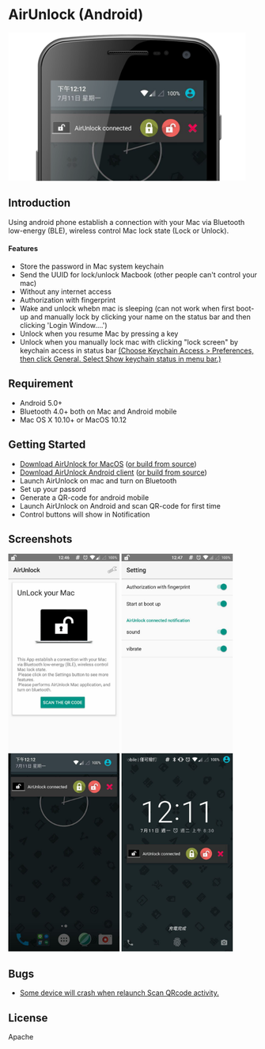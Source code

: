 
AirUnlock (Android)
===================================
<img src="screenshots/logo.png" height="300" alt="Screenshot"/> 

Introduction
------------
Using android phone establish a connection with your Mac via Bluetooth low-energy (BLE), wireless control Mac lock state (Lock or Unlock).
#### Features
- Store the password in Mac system keychain
- Send the UUID for lock/unlock Macbook (other people can't control your mac)
- Without any internet access
- Authorization with fingerprint
- Wake and unlock whebn mac is sleeping (can not work when first boot-up and manually lock by clicking your name on the status bar and then clicking 'Login Window....')
- Unlock when you resume Mac by pressing a key
- Unlock when you manually lock mac with clicking "lock screen" by keychain access in status bar [(Choose Keychain Access > Preferences, then click General. Select Show keychain status in menu bar.)](https://support.apple.com/kb/PH20121?viewlocale=en_US&locale=en_US)



Requirement
--------------
- Android 5.0+
- Bluetooth 4.0+ both on Mac and Android mobile
- Mac OS X 10.10+ or MacOS 10.12

Getting Started
---------------
- [Download AirUnlock for MacOS](https://github.com/pinetum/AirUnlock-for-Mac/releases/download/0.4/AirUnlock_mac_0.4.zip) ([or build from source](https://github.com/pinetum/AirUnlock-for-Mac))
- [Download AirUnlock Android client](https://github.com/pinetum/AirUnlock-for-Android/releases/download/1.0/AirUnlock_1.0.zip) ([or build from source](https://github.com/pinetum/AirUnlock-for-Android))
- Launch AirUnlock on mac and turn on Bluetooth
- Set up your passord
- Generate a QR-code for android mobile
- Launch AirUnlock on Android and scan QR-code for first time
- Control buttons will show in Notification

Screenshots
-------------
<img src="screenshots/home_screen.jpg" height="400" alt="Screenshot"/> 
<img src="screenshots/setting_screen.jpg" height="400" alt="Screenshot"/> 
<img src="screenshots/notification_screen.jpg" height="400" alt="Screenshot"/> 
<img src="screenshots/lock_screen.jpg" height="400" alt="Screenshot"/> 




Bugs
-------------
- [Some device will crash when relaunch  Scan QRcode activity.](https://github.com/dm77/barcodescanner/issues/187)

License
-------
Apache


